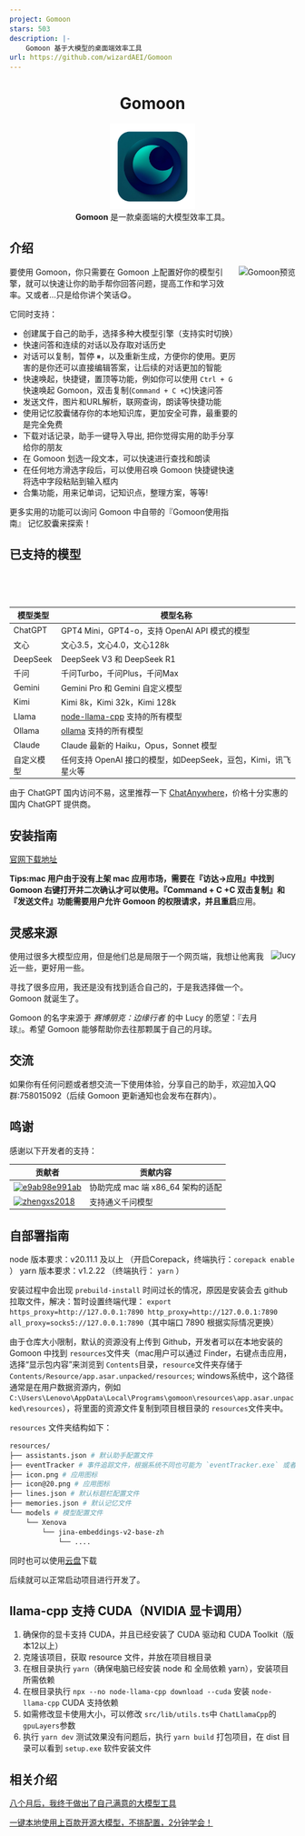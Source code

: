 ```yaml
---
project: Gomoon
stars: 503
description: |-
    Gomoon 基于大模型的桌面端效率工具
url: https://github.com/wizardAEI/Gomoon
---
```


<h1 align="center">Gomoon</h1>
<div align="center">
<img order-radius="100px" height="150px" src="https://github.com/wizardAEI/blog-images/blob/main/gomoon-icon.png" alt=""/>
<div><b>Gomoon</b> 是一款桌面端的大模型效率工具。</div>
</div>

## 介绍

<img order-radius="100px" align="right"  height="600px" src="https://github.com/user-attachments/assets/69c7fcf8-bad9-4548-8c1e-c593b207c441" alt="Gomoon预览"/>

要使用 Gomoon，你只需要在 Gomoon 上配置好你的模型引擎，就可以快速让你的助手帮你回答问题，提高工作和学习效率。又或者...只是给你讲个笑话😋。

它同时支持：

- 创建属于自己的助手，选择多种大模型引擎（支持实时切换）
- 快速问答和连续的对话以及存取对话历史
- 对话可以复制，暂停 ⏸，以及重新生成，方便你的使用。更厉害的是你还可以直接编辑答案，让后续的对话更加的智能
- 快速唤起，快捷键，置顶等功能，例如你可以使用 `Ctrl + G` 快速唤起 Gomoon，双击复制(`Command + C +C`)快速问答
- 发送文件，图片和URL解析，联网查询，朗读等快捷功能
- 使用记忆胶囊储存你的本地知识库，更加安全可靠，最重要的是完全免费
- 下载对话记录，助手一键导入导出, 把你觉得实用的助手分享给你的朋友
- 在 Gomoon 划选一段文本，可以快速进行查找和朗读
- 在任何地方滑选字段后，可以使用召唤 Gomoon 快捷键快速将选中字段粘贴到输入框内
- 合集功能，用来记单词，记知识点，整理方案，等等!

更多实用的功能可以询问 Gomoon 中自带的『Gomoon使用指南』 记忆胶囊来探索！

## 已支持的模型

| 模型类型   | 模型名称                                                                    |
| ---------- | --------------------------------------------------------------------------- |
| ChatGPT    | GPT4 Mini，GPT4-o，支持 OpenAI API 模式的模型                               |
| 文心       | 文心3.5，文心4.0，文心128k                                                  |
| DeepSeek   | DeepSeek V3 和 DeepSeek R1                                                  |
| 千问       | 千问Turbo，千问Plus，千问Max                                                |
| Gemini     | Gemini Pro 和 Gemini 自定义模型                                             |
| Kimi       | Kimi 8k，Kimi 32k，Kimi 128k                                                |
| Llama      | [node-llama-cpp](https://withcatai.github.io/node-llama-cpp) 支持的所有模型 |
| Ollama     | [ollama](https://ollama.com/) 支持的所有模型                                |
| Claude     | Claude 最新的 Haiku，Opus，Sonnet 模型                                      |
| 自定义模型 | 任何支持 OpenAI 接口的模型，如DeepSeek，豆包，Kimi，讯飞星火等              |

由于 ChatGPT 国内访问不易，这里推荐一下 [ChatAnywhere](https://peiqishop.me/)，价格十分实惠的国内 ChatGPT 提供商。

## 安装指南

[官网下载地址](https://gomoon.top)

**Tips:**mac 用户由于没有上架 mac 应用市场，需要在『**访达**→应用』中找到 Gomoon 右键打开并二次确认才可以使用。『Command + C +C 双击复制』和『发送文件』功能需要用户允许 Gomoon 的权限请求，并且**重启**应用。

## 灵感来源

<img align="right" height="180px" src="https://github.com/wizardAEI/Gomoon/assets/61337085/8c4a7dd2-0956-4c60-ab11-378d7df47937" alt="lucy"/>

使用过很多大模型应用，但是他们总是局限于一个网页端，我想让他离我近一些，更好用一些。

寻找了很多应用，我还是没有找到适合自己的，于是我选择做一个。Gomoon 就诞生了。

Gomoon 的名字来源于 _赛博朋克：边缘行者_ 的中 Lucy 的愿望：『去月球』。希望 Gomoon 能够帮助你去往那颗属于自己的月球。

## 交流

如果你有任何问题或者想交流一下使用体验，分享自己的助手，欢迎加入QQ群:758015092（后续 Gomoon 更新通知也会发布在群内）。

## 鸣谢

感谢以下开发者的支持：

| 贡献者                                                                                          | 贡献内容                          |
| ----------------------------------------------------------------------------------------------- | --------------------------------- |
| [![e9ab98e991ab](https://github.com/e9ab98e991ab.png?size=50)](https://github.com/e9ab98e991ab) | 协助完成 mac 端 x86_64 架构的适配 |
| [![zhengxs2018](https://github.com/zhengxs2018.png?size=50)](https://github.com/zhengxs2018)    | 支持通义千问模型                  |

## 自部署指南

node 版本要求：v20.11.1 及以上 （开启Corepack，终端执行：`corepack enable` ）
yarn 版本要求：v1.2.22 （终端执行： `yarn` ）

安装过程中会出现 `prebuild-install` 时间过长的情况，原因是安装会去 github 拉取文件，解决：暂时设置终端代理：
`export https_proxy=http://127.0.0.1:7890 http_proxy=http://127.0.0.1:7890 all_proxy=socks5://127.0.0.1:7890`（其中端口 7890 根据实际情况更换）

由于仓库大小限制，默认的资源没有上传到 Github，开发者可以在本地安装的 Gomoon 中找到 `resources`文件夹（mac用户可以通过 Finder，右键点击应用，选择“显示包内容”来浏览到 `Contents`目录，`resource`文件夹存储于 `Contents/Resource/app.asar.unpacked/resources`; windows系统中，这个路径通常是在用户数据资源内，例如 `C:\Users\Lenovo\AppData\Local\Programs\gomoon\resources\app.asar.unpacked\resources`），将里面的资源文件复制到项目根目录的 `resources`文件夹中。

`resources` 文件夹结构如下：

```bash
resources/
├── assistants.json # 默认助手配置文件
├── eventTracker # 事件追踪文件，根据系统不同也可能为 `eventTracker.exe` 或者 `eventTracker-x86`
├── icon.png # 应用图标
├── icon@20.png # 应用图标
├── lines.json # 默认标题栏配置文件
├── memories.json # 默认记忆文件
└── models # 模型配置文件
    └── Xenova
        └── jina-embeddings-v2-base-zh
            └── ....
```

同时也可以使用[云盘](https://www.123pan.com/s/Cwttjv-29lXv.html)下载

后续就可以正常启动项目进行开发了。

## llama-cpp 支持 CUDA（NVIDIA 显卡调用）

1. 确保你的显卡支持 CUDA，并且已经安装了 CUDA 驱动和 CUDA Toolkit（版本12以上）
2. 克隆该项目，获取 resource 文件，并放在项目根目录
3. 在根目录执行 `yarn`（确保电脑已经安装 node 和 全局依赖 yarn），安装项目所需依赖
4. 在根目录执行 `npx --no node-llama-cpp download --cuda` 安装 `node-llama-cpp` CUDA 支持依赖
5. 如需修改显卡使用大小，可以修改 `src/lib/utils.ts`中 `ChatLlamaCpp`的 `gpuLayers`参数
6. 执行 `yarn dev` 测试效果没有问题后，执行 `yarn build` 打包项目，在 dist 目录可以看到 `setup.exe` 软件安装文件

## 相关介绍

[八个月后，我终于做出了自己满意的大模型工具](https://juejin.cn/post/7388444606457757715)

[一键本地使用上百款开源大模型，不挑配置，2分钟学会！](https://www.bilibili.com/video/BV1uM4m127hV)

